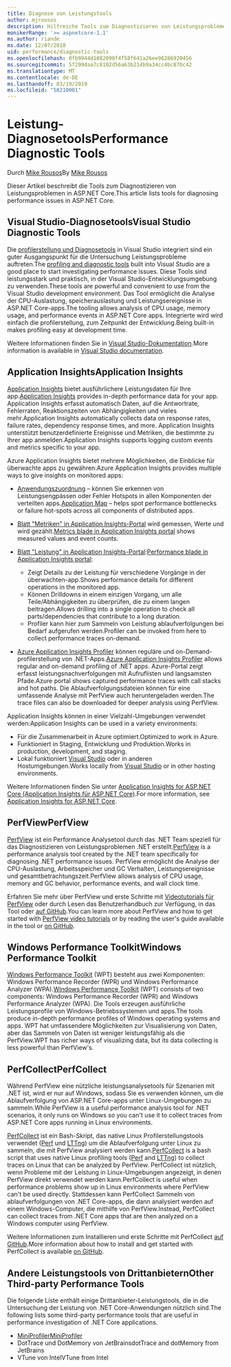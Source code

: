 ```yaml
---
title: Diagnose von Leistungstools
author: mjrousos
description: Hilfreiche Tools zum Diagnostizieren von Leistungsproblemen in ASP.NET Core-apps.
monikerRange: '>= aspnetcore-1.1'
ms.author: riande
ms.date: 12/07/2018
uid: performance/diagnostic-tools
ms.openlocfilehash: 0fb9944d1082090f4f58f641a26ee96286920456
ms.sourcegitcommit: 5f299daa7c8102d56a63b214b9a34cc4bc87bc42
ms.translationtype: MT
ms.contentlocale: de-DE
ms.lasthandoff: 03/19/2019
ms.locfileid: "58210001"
---
```

# <a name="performance-diagnostic-tools"></a><span data-ttu-id="93944-103">Leistung-Diagnosetools</span><span class="sxs-lookup"><span data-stu-id="93944-103">Performance Diagnostic Tools</span></span>

<span data-ttu-id="93944-104">Durch [Mike Rousos](https://github.com/mjrousos)</span><span class="sxs-lookup"><span data-stu-id="93944-104">By [Mike Rousos](https://github.com/mjrousos)</span></span>

<span data-ttu-id="93944-105">Dieser Artikel beschreibt die Tools zum Diagnostizieren von Leistungsproblemen in ASP.NET Core.</span><span class="sxs-lookup"><span data-stu-id="93944-105">This article lists tools for diagnosing performance issues in ASP.NET Core.</span></span>

## <a name="visual-studio-diagnostic-tools"></a><span data-ttu-id="93944-106">Visual Studio-Diagnosetools</span><span class="sxs-lookup"><span data-stu-id="93944-106">Visual Studio Diagnostic Tools</span></span>

<span data-ttu-id="93944-107">Die [profilerstellung und Diagnosetools](/visualstudio/profiling) in Visual Studio integriert sind ein guter Ausgangspunkt für die Untersuchung Leistungsprobleme auftreten.</span><span class="sxs-lookup"><span data-stu-id="93944-107">The [profiling and diagnostic tools](/visualstudio/profiling) built into Visual Studio are a good place to start investigating performance issues.</span></span> <span data-ttu-id="93944-108">Diese Tools sind leistungsstark und praktisch, in der Visual Studio-Entwicklungsumgebung zu verwenden.</span><span class="sxs-lookup"><span data-stu-id="93944-108">These tools are powerful and convenient to use from the Visual Studio development environment.</span></span> <span data-ttu-id="93944-109">Das Tool ermöglicht die Analyse der CPU-Auslastung, speicherauslastung und Leistungsereignisse in ASP.NET Core-apps.</span><span class="sxs-lookup"><span data-stu-id="93944-109">The tooling allows analysis of CPU usage, memory usage, and performance events in ASP.NET Core apps.</span></span> <span data-ttu-id="93944-110">Integrierte wird wird einfach die profilerstellung, zum Zeitpunkt der Entwicklung.</span><span class="sxs-lookup"><span data-stu-id="93944-110">Being built-in makes profiling easy at development time.</span></span>

<span data-ttu-id="93944-111">Weitere Informationen finden Sie in [Visual Studio-Dokumentation](/visualstudio/profiling/profiling-overview).</span><span class="sxs-lookup"><span data-stu-id="93944-111">More information is available in [Visual Studio documentation](/visualstudio/profiling/profiling-overview).</span></span>

## <a name="application-insights"></a><span data-ttu-id="93944-112">Application Insights</span><span class="sxs-lookup"><span data-stu-id="93944-112">Application Insights</span></span>

<span data-ttu-id="93944-113">[Application Insights](/azure/application-insights/app-insights-overview) bietet ausführlichere Leistungsdaten für Ihre app.</span><span class="sxs-lookup"><span data-stu-id="93944-113">[Application Insights](/azure/application-insights/app-insights-overview) provides in-depth performance data for your app.</span></span> <span data-ttu-id="93944-114">Application Insights erfasst automatisch Daten, auf die Antwortrate, Fehlerraten, Reaktionszeiten von Abhängigkeiten und vieles mehr.</span><span class="sxs-lookup"><span data-stu-id="93944-114">Application Insights automatically collects data on response rates, failure rates, dependency response times, and more.</span></span> <span data-ttu-id="93944-115">Application Insights unterstützt benutzerdefinierte Ereignisse und Metriken, die bestimmte zu Ihrer app anmelden.</span><span class="sxs-lookup"><span data-stu-id="93944-115">Application Insights supports logging custom events and metrics specific to your app.</span></span>

<span data-ttu-id="93944-116">Azure Application Insights bietet mehrere Möglichkeiten, die Einblicke für überwachte apps zu gewähren:</span><span class="sxs-lookup"><span data-stu-id="93944-116">Azure Application Insights provides multiple ways to give insights on monitored apps:</span></span>

- <span data-ttu-id="93944-117">[Anwendungszuordnung](/azure/application-insights/app-insights-app-map) – können Sie erkennen von Leistungsengpässen oder Fehler Hotspots in allen Komponenten der verteilten apps.</span><span class="sxs-lookup"><span data-stu-id="93944-117">[Application Map](/azure/application-insights/app-insights-app-map) – helps spot performance bottlenecks or failure hot-spots across all components of distributed apps.</span></span>
- <span data-ttu-id="93944-118">[Blatt "Metriken" in Application Insights-Portal](/azure/application-insights/app-insights-metrics-explorer?toc=/azure/azure-monitor/toc.json) wird gemessen, Werte und wird gezählt.</span><span class="sxs-lookup"><span data-stu-id="93944-118">[Metrics blade in Application Insights portal](/azure/application-insights/app-insights-metrics-explorer?toc=/azure/azure-monitor/toc.json) shows measured values and event counts.</span></span>
- <span data-ttu-id="93944-119">[Blatt "Leistung" in Application Insights-Portal](/azure/application-insights/app-insights-tutorial-performance):</span><span class="sxs-lookup"><span data-stu-id="93944-119">[Performance blade in Application Insights portal](/azure/application-insights/app-insights-tutorial-performance):</span></span>

  - <span data-ttu-id="93944-120">Zeigt Details zu der Leistung für verschiedene Vorgänge in der überwachten-app.</span><span class="sxs-lookup"><span data-stu-id="93944-120">Shows performance details for different operations in the monitored app.</span></span>
  - <span data-ttu-id="93944-121">Können Drilldowns in einem einzigen Vorgang, um alle Teile/Abhängigkeiten zu überprüfen, die zu einem langen beitragen.</span><span class="sxs-lookup"><span data-stu-id="93944-121">Allows drilling into a single operation to check all parts/dependencies that contribute to a long duration.</span></span>
  - <span data-ttu-id="93944-122">Profiler kann hier zum Sammeln von Leistung ablaufverfolgungen bei Bedarf aufgerufen werden.</span><span class="sxs-lookup"><span data-stu-id="93944-122">Profiler can be invoked from here to collect performance traces on-demand.</span></span>

- <span data-ttu-id="93944-123">[Azure Application Insights Profiler](/azure/azure-monitor/app/profiler) können reguläre und on-Demand-profilerstellung von .NET-Apps.</span><span class="sxs-lookup"><span data-stu-id="93944-123">[Azure Application Insights Profiler](/azure/azure-monitor/app/profiler) allows regular and on-demand profiling of .NET apps.</span></span>  <span data-ttu-id="93944-124">Azure-Portal zeigt erfasst leistungsnachverfolgungen mit Aufruflisten und langsamsten Pfade.</span><span class="sxs-lookup"><span data-stu-id="93944-124">Azure portal shows captured performance traces with call stacks and hot paths.</span></span> <span data-ttu-id="93944-125">Die Ablaufverfolgungsdateien können für eine umfassende Analyse mit PerfView auch heruntergeladen werden.</span><span class="sxs-lookup"><span data-stu-id="93944-125">The trace files can also be downloaded for deeper analysis using PerfView.</span></span>

<span data-ttu-id="93944-126">Application Insights können in einer Vielzahl-Umgebungen verwendet werden:</span><span class="sxs-lookup"><span data-stu-id="93944-126">Application Insights can be used in a variety environments:</span></span>

- <span data-ttu-id="93944-127">Für die Zusammenarbeit in Azure optimiert.</span><span class="sxs-lookup"><span data-stu-id="93944-127">Optimized to work in Azure.</span></span>
- <span data-ttu-id="93944-128">Funktioniert in Staging, Entwicklung und Produktion.</span><span class="sxs-lookup"><span data-stu-id="93944-128">Works in production, development, and staging.</span></span>
- <span data-ttu-id="93944-129">Lokal funktioniert [Visual Studio](/azure/application-insights/app-insights-visual-studio) oder in anderen Hostumgebungen.</span><span class="sxs-lookup"><span data-stu-id="93944-129">Works locally from [Visual Studio](/azure/application-insights/app-insights-visual-studio) or in other hosting environments.</span></span>

<span data-ttu-id="93944-130">Weitere Informationen finden Sie unter [Application Insights for ASP.NET Core (Application Insights für ASP.NET Core)](/azure/application-insights/app-insights-asp-net-core).</span><span class="sxs-lookup"><span data-stu-id="93944-130">For more information, see [Application Insights for ASP.NET Core](/azure/application-insights/app-insights-asp-net-core).</span></span>

## <a name="perfview"></a><span data-ttu-id="93944-131">PerfView</span><span class="sxs-lookup"><span data-stu-id="93944-131">PerfView</span></span>

<span data-ttu-id="93944-132">[PerfView](https://github.com/Microsoft/perfview) ist ein Performance Analysetool durch das .NET Team speziell für das Diagnostizieren von Leistungsproblemen .NET erstellt.</span><span class="sxs-lookup"><span data-stu-id="93944-132">[PerfView](https://github.com/Microsoft/perfview) is a performance analysis tool created by the .NET team specifically for diagnosing .NET performance issues.</span></span> <span data-ttu-id="93944-133">PerfView ermöglicht die Analyse der CPU-Auslastung, Arbeitsspeicher und GC Verhalten, Leistungsereignisse und gesamtbetrachtungszeit.</span><span class="sxs-lookup"><span data-stu-id="93944-133">PerfView allows analysis of CPU usage, memory and GC behavior, performance events, and wall clock time.</span></span>

<span data-ttu-id="93944-134">Erfahren Sie mehr über PerfView und erste Schritte mit [Videotutorials für PerfView](http://channel9.msdn.com/Series/PerfView-Tutorial) oder durch Lesen das Benutzerhandbuch zur Verfügung, in das Tool oder [auf GitHub](https://github.com/Microsoft/perfview).</span><span class="sxs-lookup"><span data-stu-id="93944-134">You can learn more about PerfView and how to get started with [PerfView video tutorials](http://channel9.msdn.com/Series/PerfView-Tutorial) or by reading the user's guide available in the tool or [on GitHub](https://github.com/Microsoft/perfview).</span></span>

## <a name="windows-performance-toolkit"></a><span data-ttu-id="93944-135">Windows Performance Toolkit</span><span class="sxs-lookup"><span data-stu-id="93944-135">Windows Performance Toolkit</span></span>

<span data-ttu-id="93944-136">[Windows Performance Toolkit](/windows-hardware/test/wpt/) (WPT) besteht aus zwei Komponenten: Windows Performance Recorder (WPR) und Windows Performance Analyzer (WPA).</span><span class="sxs-lookup"><span data-stu-id="93944-136">[Windows Performance Toolkit](/windows-hardware/test/wpt/) (WPT) consists of two components: Windows Performance Recorder (WPR) and Windows Performance Analyzer (WPA).</span></span> <span data-ttu-id="93944-137">Die Tools erzeugen ausführliche Leistungsprofile von Windows-Betriebssystemen und apps.</span><span class="sxs-lookup"><span data-stu-id="93944-137">The tools produce in-depth performance profiles of Windows operating systems and apps.</span></span> <span data-ttu-id="93944-138">WPT hat umfassendere Möglichkeiten zur Visualisierung von Daten, aber das Sammeln von Daten ist weniger leistungsfähig als die PerfView.</span><span class="sxs-lookup"><span data-stu-id="93944-138">WPT has richer ways of visualizing data, but its data collecting is less powerful than PerfView's.</span></span>

## <a name="perfcollect"></a><span data-ttu-id="93944-139">PerfCollect</span><span class="sxs-lookup"><span data-stu-id="93944-139">PerfCollect</span></span>

<span data-ttu-id="93944-140">Während PerfView eine nützliche leistungsanalysetools für Szenarien mit .NET ist, wird er nur auf Windows, sodass Sie es verwenden können, um die Ablaufverfolgung von ASP.NET Core-apps unter Linux-Umgebungen zu sammeln.</span><span class="sxs-lookup"><span data-stu-id="93944-140">While PerfView is a useful performance analysis tool for .NET scenarios, it only runs on Windows so you can't use it to collect traces from ASP.NET Core apps running in Linux environments.</span></span>

<span data-ttu-id="93944-141">[PerfCollect](https://github.com/dotnet/coreclr/blob/master/Documentation/project-docs/linux-performance-tracing.md) ist ein Bash-Skript, das native Linux Profilerstellungstools verwendet ([Perf](https://perf.wiki.kernel.org/index.php/Main_Page) und [LTTng](https://lttng.org/)) um die Ablaufverfolgung unter Linux zu sammeln, die mit PerfView analysiert werden kann.</span><span class="sxs-lookup"><span data-stu-id="93944-141">[PerfCollect](https://github.com/dotnet/coreclr/blob/master/Documentation/project-docs/linux-performance-tracing.md) is a bash script that uses native Linux profiling tools ([Perf](https://perf.wiki.kernel.org/index.php/Main_Page) and [LTTng](https://lttng.org/)) to collect traces on Linux that can be analyzed by PerfView.</span></span> <span data-ttu-id="93944-142">PerfCollect ist nützlich, wenn Probleme mit der Leistung in Linux-Umgebungen angezeigt, in denen PerfView direkt verwendet werden kann.</span><span class="sxs-lookup"><span data-stu-id="93944-142">PerfCollect is useful when performance problems show up in Linux environments where PerfView can't be used directly.</span></span> <span data-ttu-id="93944-143">Stattdessen kann PerfCollect Sammeln von ablaufverfolgungen von .NET Core-apps, die dann analysiert werden auf einem Windows-Computer, die mithilfe von PerfView.</span><span class="sxs-lookup"><span data-stu-id="93944-143">Instead, PerfCollect can collect traces from .NET Core apps that are then analyzed on a Windows computer using PerfView.</span></span>

<span data-ttu-id="93944-144">Weitere Informationen zum Installieren und erste Schritte mit PerfCollect [auf GitHub](https://github.com/dotnet/coreclr/blob/master/Documentation/project-docs/linux-performance-tracing.md).</span><span class="sxs-lookup"><span data-stu-id="93944-144">More information about how to install and get started with PerfCollect is available [on GitHub](https://github.com/dotnet/coreclr/blob/master/Documentation/project-docs/linux-performance-tracing.md).</span></span>

## <a name="other-third-party-performance-tools"></a><span data-ttu-id="93944-145">Andere Leistungstools von Drittanbietern</span><span class="sxs-lookup"><span data-stu-id="93944-145">Other Third-party Performance Tools</span></span>

<span data-ttu-id="93944-146">Die folgende Liste enthält einige Drittanbieter-Leistungstools, die in die Untersuchung der Leistung von .NET Core-Anwendungen nützlich sind.</span><span class="sxs-lookup"><span data-stu-id="93944-146">The following lists some third-party performance tools that are useful in performance investigation of .NET Core applications.</span></span>

- [<span data-ttu-id="93944-147">MiniProfiler</span><span class="sxs-lookup"><span data-stu-id="93944-147">MiniProfiler</span></span>](https://miniprofiler.com/)
- <span data-ttu-id="93944-148">DotTrace und DotMemory von JetBrains</span><span class="sxs-lookup"><span data-stu-id="93944-148">dotTrace and dotMemory from JetBrains</span></span>
- <span data-ttu-id="93944-149">VTune von Intel</span><span class="sxs-lookup"><span data-stu-id="93944-149">VTune from Intel</span></span>
